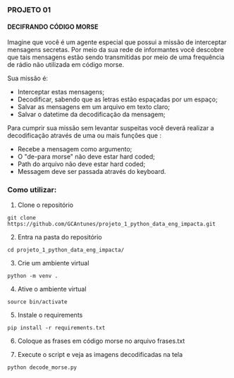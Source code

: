 ### PROJETO 01 
#### DECIFRANDO CÓDIGO MORSE

Imagine que você é um agente especial que possui a missão de interceptar mensagens secretas. Por meio da sua rede de informantes você descobre que tais mensagens estão sendo transmitidas por meio de uma frequência de rádio não utilizada em código morse.


Sua missão é:
- Interceptar estas mensagens;
- Decodificar, sabendo que as letras estão espaçadas por um espaço;
- Salvar as mensagens em um arquivo em texto claro;
- Salvar o datetime da decodificação da mensagem;


Para cumprir sua missão sem levantar suspeitas você deverá realizar a decodificação através de uma ou mais funções que :
- Recebe a mensagem como argumento;
- O "de-para morse" não deve estar hard coded;
- Path do arquivo não deve estar hard coded;
- Messagem deve ser passada através do keyboard.

### Como utilizar:

1. Clone o repositório
```
git clone https://github.com/GCAntunes/projeto_1_python_data_eng_impacta.git
```
2. Entra na pasta do repositório
```
cd projeto_1_python_data_eng_impacta/
```
3. Crie um ambiente virtual
```
python -m venv .
```
4. Ative o ambiente virtual
```
source bin/activate
```
5. Instale o requirements 
```
pip install -r requirements.txt
```
6. Coloque as frases em código morse no arquivo frases.txt

7. Execute o script e veja as imagens decodificadas na tela
```
python decode_morse.py
```

